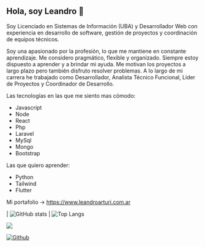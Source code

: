## Hola, soy Leandro 👋

Soy Licenciado en Sistemas de Información (UBA) y Desarrollador Web con experiencia en desarrollo de software, gestión de proyectos y coordinación de equipos técnicos.

Soy una apasionado por la profesión, lo que me mantiene en constante aprendizaje. Me considero pragmático, flexible y organizado. Siempre estoy dispuesto a aprender y a brindar mi ayuda. Me motivan los proyectos a largo plazo pero también disfruto resolver problemas. A lo largo de mi carrera he trabajado como Desarrollador, Analista Técnico Funcional, Líder de Proyectos y Coordinador de Desarrollo.

Las tecnologías en las que me siento mas cómodo:
- Javascript
- Node
- React
- Php 
- Laravel
- MySql
- Mongo
- Bootstrap

Las que quiero aprender:
- Python
- Tailwind
- Flutter

Mi portafolio -> https://www.leandroarturi.com.ar 

| ![GitHub stats](https://github-readme-stats.vercel.app/api?username=larturi&count_private=true&show_icons=true&theme=tokyonight) | ![Top Langs](https://github-readme-stats.vercel.app/api/top-langs/?username=larturi&theme=tokyonight)
 
![](https://visitor-badge.laobi.icu/badge?page_id=larturi.larturi)

[![Github](https://img.shields.io/github/followers/larturi?label=Follow&style=social)](https://github.com/larturi)




